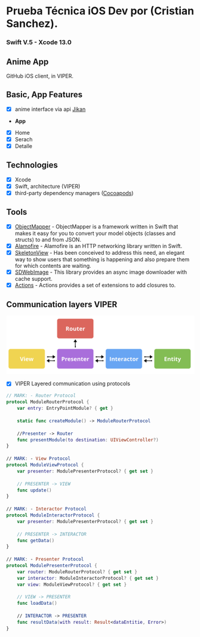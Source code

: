 # Prueba Técnica iOS Dev por (Cristian Sanchez).
### Swift V.5 - Xcode 13.0

<h2 align="left">
  Anime App
</h2>

<p align="left">
  GitHub iOS client, in VIPER.
</p>

## Basic, App Features
- [x] anime interface via api [Jikan](https://jikan.docs.apiary.io/#reference)

* **App**
- [x] Home
- [x] Serach
- [x] Detalle

## Technologies
- [x] Xcode
- [x] Swift, architecture (VIPER)
- [x] third-party dependency managers ([Cocoapods](https://cocoapods.org/))

## Tools
- [x] [ObjectMapper](https://github.com/tristanhimmelman/ObjectMapper) - ObjectMapper is a framework written in Swift that makes it easy for you to convert your model objects (classes and structs) to and from JSON.
- [x] [Alamofire](https://github.com/Alamofire/Alamofire) - Alamofire is an HTTP networking library written in Swift.
- [x] [SkeletonView](https://github.com/Juanpe/SkeletonView) - Has been conceived to address this need, an elegant way to show users that something is happening and also prepare them for which contents are waiting.
- [x] [SDWebImage](https://github.com/SDWebImage/SDWebImage) - This library provides an async image downloader with cache support.
- [x] [Actions](https://github.com/ManueGE/Actions/) - Actions provides a set of extensions to add closures to.

## Communication layers VIPER
![alt text](https://github.com/thesanchezz/PruebaTecnicaIosAnime/blob/main/grafico-viper.png?raw=true)

- [x] VIPER Layered communication using protocols

```swift
// MARK: - Router Protocol
protocol ModuleRouterProtocol {
    var entry: EntryPointModule? { get }
    
    static func createModule() -> ModuleRouterProtocol
    
    //Presenter -> Router
    func presentModule(to destination: UIViewController?)
}

// MARK: - View Protocol
protocol ModuleViewProtocol {
    var presenter: ModulePresenterProtocol? { get set }
    
    // PRESENTER -> VIEW
    func update()
}

// MARK: - Interactor Protocol
protocol ModuleInteractorProtocol {
    var presenter: ModulePresenterProtocol? { get set }
    
    // PRESENTER -> INTERACTOR
    func getData()
}

// MARK: - Presenter Protocol
protocol ModulePresenterProtocol {
    var router: ModuleRouterProtocol? { get set }
    var interactor: ModuleInteractorProtocol? { get set }
    var view: ModuleViewProtocol? { get set }
    
    // VIEW -> PRESENTER
    func loadData()
    
    // INTERACTOR -> PRESENTER
    func resultData(with result: Result<dataEntitie, Error>)
}
```
